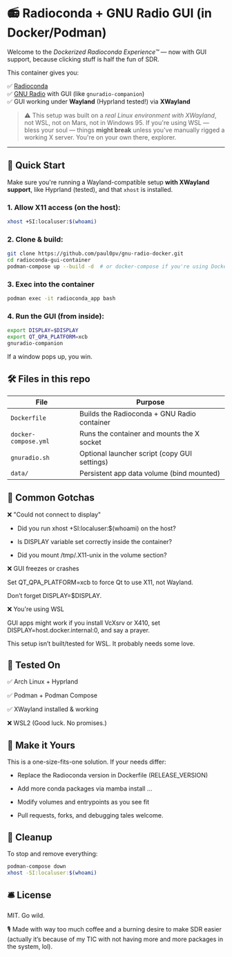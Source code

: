 # 📻 Radioconda + GNU Radio GUI (in Docker/Podman)

Welcome to the *Dockerized Radioconda Experience™* — now with GUI support, because clicking stuff is half the fun of SDR.

This container gives you:

✅ [Radioconda](https://github.com/ryanvolz/radioconda)  
✅ [GNU Radio](https://www.gnuradio.org/) with GUI (like `gnuradio-companion`)  
✅ GUI working under **Wayland** (Hyprland tested!) via **XWayland**

> ⚠️ This setup was built on a *real Linux environment with XWayland*, not WSL, not on Mars, not in Windows 95. If you're using WSL — bless your soul — things **might break** unless you've manually rigged a working X server. You're on your own there, explorer.

---

## 🚀 Quick Start

Make sure you're running a Wayland-compatible setup **with XWayland support**, like Hyprland (tested), and that `xhost` is installed.

### 1. Allow X11 access (on the host):

```bash
xhost +SI:localuser:$(whoami)
```

### 2. Clone & build:

```bash
git clone https://github.com/paul0pv/gnu-radio-docker.git
cd radioconda-gui-container
podman-compose up --build -d  # or docker-compose if you're using Docker
```

### 3. Exec into the container

```bash
podman exec -it radioconda_app bash
```
### 4. Run the GUI (from inside):

```bash
export DISPLAY=$DISPLAY
export QT_QPA_PLATFORM=xcb
gnuradio-companion
```

If a window pops up, you win.

## 🛠️ Files in this repo

| File                 | Purpose                                      |
| -------------------- | -------------------------------------------- |
| `Dockerfile`         | Builds the Radioconda + GNU Radio container  |
| `docker-compose.yml` | Runs the container and mounts the X socket   |
| `gnuradio.sh`        | Optional launcher script (copy GUI settings) |
| `data/`              | Persistent app data volume (bind mounted)    |


## 🤯 Common Gotchas

❌ "Could not connect to display"

- Did you run xhost +SI:localuser:$(whoami) on the host?

- Is DISPLAY variable set correctly inside the container?

- Did you mount /tmp/.X11-unix in the volume section?

❌ GUI freezes or crashes

Set QT_QPA_PLATFORM=xcb to force Qt to use X11, not Wayland.

Don’t forget DISPLAY=$DISPLAY.

❌ You're using WSL

GUI apps might work if you install VcXsrv or X410, set DISPLAY=host.docker.internal:0, and say a prayer.

This setup isn’t built/tested for WSL. It probably needs some love.

## 🧪 Tested On

✅ Arch Linux + Hyprland

✅ Podman + Podman Compose

✅ XWayland installed & working

❌ WSL2 (Good luck. No promises.)

## 🧬 Make it Yours

This is a one-size-fits-one solution. If your needs differ:

- Replace the Radioconda version in Dockerfile (RELEASE_VERSION)

- Add more conda packages via mamba install ...

- Modify volumes and entrypoints as you see fit

- Pull requests, forks, and debugging tales welcome.


## 🧼 Cleanup

To stop and remove everything:

```bash
podman-compose down
xhost -SI:localuser:$(whoami)
```

## 🛎️ License

MIT. Go wild.

🎙️ Made with way too much coffee and a burning desire to make SDR easier (actually it’s because of my TIC with not having more and more packages in the system, lol).

